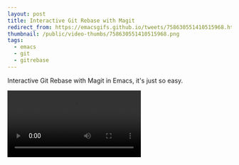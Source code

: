 ```yaml
---
layout: post
title: Interactive Git Rebase with Magit
redirect_from: https://emacsgifs.github.io/tweets/758630551410515968.html
thumbnail: /public/video-thumbs/758630551410515968.png
tags:
  - emacs
  - git
  - gitrebase
---
```


Interactive Git Rebase with Magit in Emacs, it's just so easy.

<video controls autoplay loop>
  <source src="/public/videos/758630551410515968.mp4" type="video/mp4">
    Sorry your browser does not support the video tag, maybe time to upgrade?
</video>
